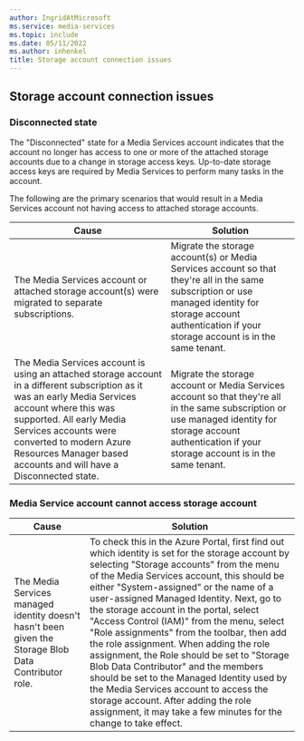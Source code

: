 ```yaml
---
author: IngridAtMicrosoft
ms.service: media-services
ms.topic: include
ms.date: 05/11/2022
ms.author: inhenkel
title: Storage account connection issues
---
```


<!-- Moved from storage account concept page -->

## Storage account connection issues

### Disconnected state

The "Disconnected" state for a Media Services account indicates that the account no longer has access to one or more of the attached storage accounts due to a change in storage access keys. Up-to-date storage access keys are required by Media Services to perform many tasks in the account.

The following are the primary scenarios that would result in a Media Services account not having access to attached storage accounts.


| Cause | Solution |
| ----- | -------- |
|The Media Services account or attached storage account(s) were migrated to separate subscriptions. |Migrate the storage account(s) or Media Services account so that they're all in the same subscription or use managed identity for storage account authentication if your storage account is in the same tenant. |
|The Media Services account is using an attached storage account in a different subscription as it was an early Media Services account where this was supported. All early Media Services accounts were converted to modern Azure Resources Manager based accounts and will have a Disconnected state. |Migrate the storage account or Media Services account so that they're all in the same subscription or use managed identity for storage account authentication if your storage account is in the same tenant.|

### Media Service account cannot access storage account

| Cause | Solution |
| ----- | -------- |
|The Media Services managed identity doesn't hasn't been given the Storage Blob Data Contributor role. | To check this in the Azure Portal, first find out which identity is set for the storage account by selecting "Storage accounts" from the menu of the Media Services account, this should be either "System-assigned" or the name of a user-assigned Managed Identity. Next, go to the storage account in the portal, select "Access Control (IAM)" from the menu, select "Role assignments" from the toolbar, then add the role assignment. When adding the role assignment, the Role should be set to "Storage Blob Data Contributor" and the members should be set to the Managed Identity used by the Media Services account to access the storage account. After adding the role assignment, it may take a few minutes for the change to take effect.|